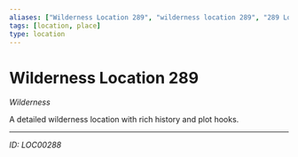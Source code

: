 ```yaml
---
aliases: ["Wilderness Location 289", "wilderness location 289", "289 Location Wilderness"]
tags: [location, place]
type: location
---
```


# Wilderness Location 289

*Wilderness*

A detailed wilderness location with rich history and plot hooks.

---
*ID: LOC00288*